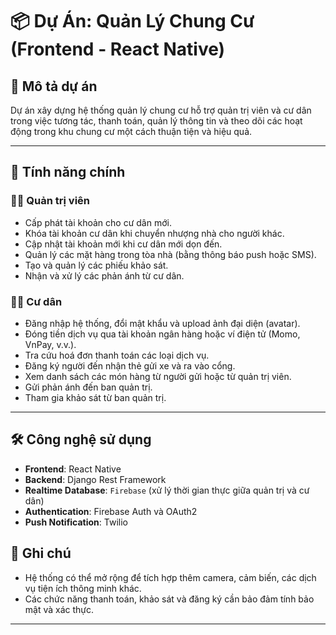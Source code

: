 # 📦 Dự Án: Quản Lý Chung Cư (Frontend - React Native)

## 🧾 Mô tả dự án

Dự án xây dựng hệ thống quản lý chung cư hỗ trợ quản trị viên và cư dân trong việc tương tác, thanh toán, quản lý thông tin và theo dõi các hoạt động trong khu chung cư một cách thuận tiện và hiệu quả.

---

## 🎯 Tính năng chính

### 👨‍💼 Quản trị viên
- Cấp phát tài khoản cho cư dân mới.
- Khóa tài khoản cư dân khi chuyển nhượng nhà cho người khác.
- Cập nhật tài khoản mới khi cư dân mới dọn đến.
- Quản lý các mặt hàng trong tòa nhà (bằng thông báo push hoặc SMS).
- Tạo và quản lý các phiếu khảo sát.
- Nhận và xử lý các phản ánh từ cư dân.

### 🧑‍💼 Cư dân
- Đăng nhập hệ thống, đổi mật khẩu và upload ảnh đại diện (avatar).
- Đóng tiền dịch vụ qua tài khoản ngân hàng hoặc ví điện tử (Momo, VnPay, v.v.).
- Tra cứu hoá đơn thanh toán các loại dịch vụ.
- Đăng ký người đến nhận thẻ gửi xe và ra vào cổng.
- Xem danh sách các món hàng từ người gửi hoặc từ quản trị viên.
- Gửi phản ánh đến ban quản trị.
- Tham gia khảo sát từ ban quản trị.

---

## 🛠️ Công nghệ sử dụng

- **Frontend**: React Native
- **Backend**: Django Rest Framework
- **Realtime Database**: `Firebase` (xử lý thời gian thực giữa quản trị và cư dân)
- **Authentication**: Firebase Auth và OAuth2
- **Push Notification**: Twilio


## 📌 Ghi chú
- Hệ thống có thể mở rộng để tích hợp thêm camera, cảm biến, các dịch vụ tiện ích thông minh khác.
- Các chức năng thanh toán, khảo sát và đăng ký cần bảo đảm tính bảo mật và xác thực.

---
